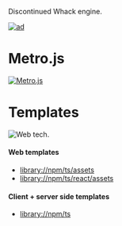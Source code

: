 Discontinued Whack engine.

[![ad](https://github.com/user-attachments/assets/95679517-2c18-45f8-b2a0-37c7eec9cd96)](https://github.com/jetenginex)

# Metro.js

[![Metro.js](https://github.com/user-attachments/assets/d4c6cf5f-0538-45d3-8450-e4d77eb8b29a)](https://github.com/hydroperx/metro.js)

# Templates

![Web tech.](https://github.com/user-attachments/assets/4d81a73f-e614-48f8-a9e7-8b2d536a18e8)

#### Web templates

- [library://npm/ts/assets](https://github.com/hydroperx/weblib.template.js)
- [library://npm/ts/react/assets](https://github.com/hydroperx/reactlib.template.js)

#### Client + server side templates

- [library://npm/ts](https://github.com/hydroperx/lib.template.js)
